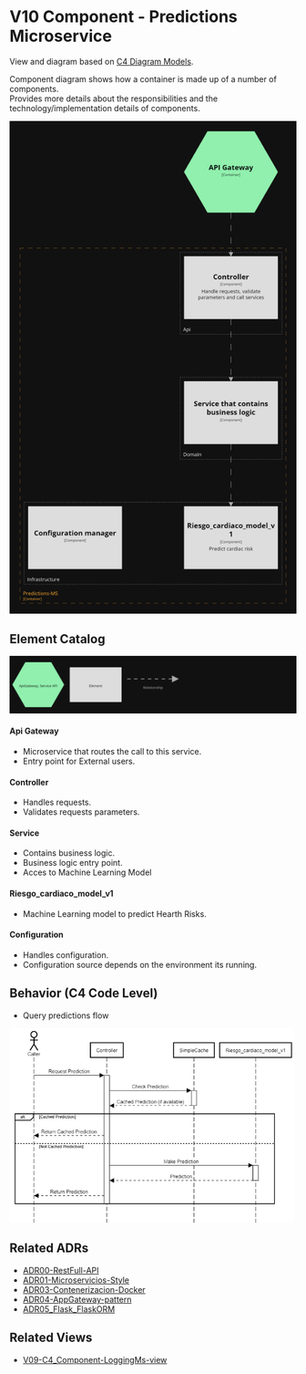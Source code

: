 # V10 Component - Predictions Microservice
View and diagram based on [C4 Diagram Models](https://c4model.com/).

Component diagram shows how a container is made up of a number of components. <br>
Provides more details about the responsibilities and the technology/implementation details of components.
<br>

<img src="../diagrams/dark/structurizr-1-Component-004.png" alt="drawing" width="700"/>

## Element Catalog 

<img src="../diagrams/dark/structurizr-1-Component-004-key.png" alt="drawing" width="600"/>

#### Api Gateway
- Microservice that routes the call to this service.
- Entry point for External users.

#### Controller
- Handles requests.
- Validates requests parameters.

#### Service
- Contains business logic.
- Business logic entry point.
- Acces to Machine Learning Model

#### Riesgo_cardiaco_model_v1
- Machine Learning model to predict Hearth Risks.

#### Configuration
- Handles configuration.
- Configuration source depends on the environment its running.

## Behavior (C4 Code Level)
   - Query predictions flow

 <img src="../diagrams/sequence_uml/seq_predictionquery_predictionsms_plantuml.png" alt="drawing" width="500"/>

## Related ADRs 
- [ADR00-RestFull-API](/documentation/architecture/ADRs/ADR00-RestFull-API.md)
- [ADR01-Microservicios-Style](/documentation/architecture/ADRs/ADR01-Microservicios-Style.md)
- [ADR03-Contenerizacion-Docker](/documentation/architecture/ADRs/ADR03-Contenerizacion-Docker.md)
- [ADR04-AppGateway-pattern](/documentation/architecture/ADRs/ADR04-AppGateway-pattern.md)
- [ADR05_Flask_FlaskORM](/documentation/architecture/ADRs/ADR05_Flask_FlaskORM.md)

## Related Views
- [V09-C4_Component-LoggingMs-view](./V05-C4_Containers-PredictionsMs-view.md)